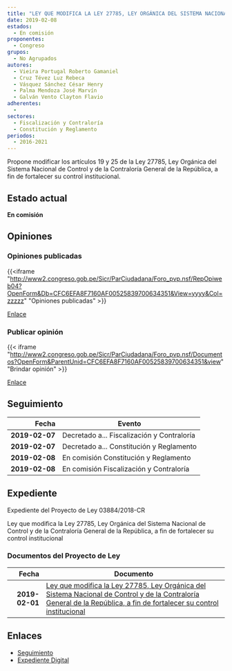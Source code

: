 ```yaml
---
title: "LEY QUE MODIFICA LA LEY 27785, LEY ORGÁNICA DEL SISTEMA NACIONAL DE CONTROL Y DE LA CONTRALORÍA GENERAL DE LA REPÚBLICA A FIN DE FORTALECER SU CONTROL INSTITUCIONAL"
date: 2019-02-08
estados: 
  - En comisión
proponentes: 
  - Congreso
grupos: 
  - No Agrupados
autores: 
  - Vieira Portugal Roberto Gamaniel
  - Cruz Tévez Luz Rebeca
  - Vásquez Sánchez César Henry
  - Palma Mendoza José Marvín
  - Galván Vento Clayton Flavio
adherentes: 
  - 
sectores: 
  - Fiscalización y Contraloría
  - Constitución y Reglamento
periodos: 
  - 2016-2021
---
```


Propone modificar los artículos 19 y 25 de la Ley 27785, Ley Orgánica del Sistema Nacional de Control y de la Contraloría General de la República, a fin de fortalecer su control institucional.


## Estado actual

**En comisión**

## Opiniones

### Opiniones publicadas

{{<iframe "http://www2.congreso.gob.pe/Sicr/ParCiudadana/Foro_pvp.nsf/RepOpiweb04?OpenForm&Db=CFC6EFA8F7160AF00525839700634351&View=yyyy&Col=zzzzz" "Opiniones publicadas" >}}

[Enlace](http://www2.congreso.gob.pe/Sicr/ParCiudadana/Foro_pvp.nsf/RepOpiweb04?OpenForm&Db=CFC6EFA8F7160AF00525839700634351&View=yyyy&Col=zzzzz)
### Publicar opinión

{{< iframe "http://www2.congreso.gob.pe/Sicr/ParCiudadana/Foro_pvp.nsf/Documentos?OpenForm&ParentUnid=CFC6EFA8F7160AF00525839700634351&view" "Brindar opinión" >}}

[Enlace](http://www2.congreso.gob.pe/Sicr/ParCiudadana/Foro_pvp.nsf/Documentos?OpenForm&ParentUnid=CFC6EFA8F7160AF00525839700634351&view)

## Seguimiento

| Fecha | Evento |
|------:|--------|
| **2019-02-07** | Decretado a... Fiscalización y Contraloría|
| **2019-02-07** | Decretado a... Constitución y Reglamento|
| **2019-02-08** | En comisión Constitución y Reglamento|
| **2019-02-08** | En comisión Fiscalización y Contraloría|


## Expediente

Expediente del Proyecto de Ley 03884/2018-CR

Ley que modifica la Ley 27785, Ley Orgánica del Sistema Nacional de Control y de la Contraloría General de la República, a fin de fortalecer su control institucional


### Documentos del Proyecto de Ley

| Fecha | Documento |
|------:|--------|
| **2019-02-01** | [Ley que modifica la Ley 27785, Ley Orgánica del Sistema Nacional de Control y de la Contraloría General de la República, a fin de fortalecer su control institucional](http://www.leyes.congreso.gob.pe/Documentos/2016_2021/Proyectos_de_Ley_y_de_Resoluciones_Legislativas/PL0388420190201.pdf) |

## Enlaces 

- [Seguimiento](http://www2.congreso.gob.pe/Sicr/TraDocEstProc/CLProLey2016.nsf/f7fff46988ca05b1052578e100829cc7/33ea94a1fa34052b05258397005f8c88?OpenDocument)
- [Expediente Digital](http://www2.congreso.gob.pe/Sicr/TraDocEstProc/CLProLey2016.nsf/f7fff46988ca05b1052578e100829cc7/33ea94a1fa34052b05258397005f8c88?OpenDocument&Click=05257FB7005EB655.eb71d0cf91d8294e05256cdf006b5706/$Body/0.1C6C)
